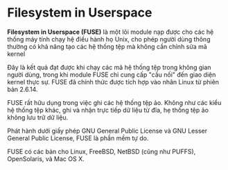 # Filesystem in Userspace
**Filesystem in Userspace (FUSE)** là một lõi module nạp được cho các hệ thống máy tính chạy hệ điều hành họ Unix, cho phép người dùng thông thường có khả năng tạo các hệ thống tệp mà không cần chỉnh sửa mã kernel

Đây là kết quả đạt được khi chạy các mã hệ thống tệp trong không gian người dùng, trong khi module FUSE chỉ cung cấp "cầu nối" đến giao diện kernel thực sự. FUSE đã chính thức được tích hợp vào nhân Linux từ phiên bản 2.6.14.

FUSE rất hữu dụng trong việc ghi các hệ thống tệp ảo. Không như các kiểu hệ thống tệp khác, ghi và nhận trực tiếp dữ liệu từ đĩa, hẹ thống tệp ảo không lưu trữ dữ liệu.

Phát hành dưới giấy phép GNU General Public License và GNU Lesser General Public License, FUSE là phần mềm tự do.

FUSE có các bản cho Linux, FreeBSD, NetBSD (cũng như PUFFS), OpenSolaris, và Mac OS X.